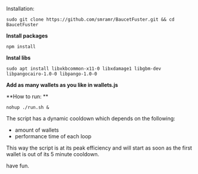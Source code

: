Installation:

```
sudo git clone https://github.com/smramr/BaucetFuster.git && cd BaucetFuster
```

**Install packages**

```
npm install
```

**Instal libs**

```
sudo apt install libxkbcommon-x11-0 libxdamage1 libgbm-dev libpangocairo-1.0-0 libpango-1.0-0
```

**Add as many wallets as you like in wallets.js**

**How to run: **

```
nohup ./run.sh &
```

The script has a dynamic cooldown which depends on the following:

- amount of wallets
- performance time of each loop

This way the script is at its peak efficiency and will start as soon as the first wallet is out of its 5 minute cooldown.

have fun.
